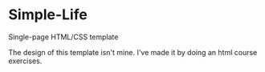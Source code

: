 # Simple-Life
Single-page HTML/CSS template


The design of this template isn't mine. I've made it by doing an html course exercises.
